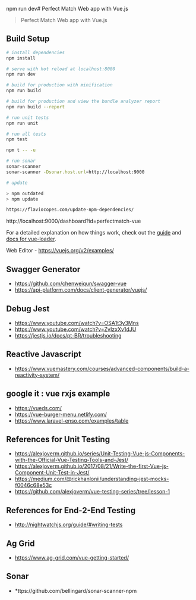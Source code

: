npm run dev# Perfect Match Web app with Vue.js

> Perfect Match Web app with Vue.js

## Build Setup

``` bash
# install dependencies
npm install

# serve with hot reload at localhost:8080
npm run dev

# build for production with minification
npm run build

# build for production and view the bundle analyzer report
npm run build --report

# run unit tests
npm run unit

# run all tests
npm test

npm t -- -u

# run sonar 
sonar-scanner
sonar-scanner -Dsonar.host.url=http://localhost:9000  

# update 

> npm outdated
> npm update

https://flaviocopes.com/update-npm-dependencies/

```
http://localhost:9000/dashboard?id=perfectmatch-vue

For a detailed explanation on how things work, check out the [guide](http://vuejs-templates.github.io/webpack/) and [docs for vue-loader](http://vuejs.github.io/vue-loader).

Web Editor - https://vuejs.org/v2/examples/ 

## Swagger Generator
* https://github.com/chenweiqun/swagger-vue
* https://api-platform.com/docs/client-generator/vuejs/

## Debug Jest
* https://www.youtube.com/watch?v=OSA1t3y3Mns
* https://www.youtube.com/watch?v=ZvIzxXv1dJU
* https://jestjs.io/docs/pt-BR/troubleshooting


## Reactive Javascript 
* https://www.vuemastery.com/courses/advanced-components/build-a-reactivity-system/

## google it : vue rxjs example

* https://vueds.com/
* https://vue-burger-menu.netlify.com/
* https://www.laravel-enso.com/examples/table

## References for Unit Testing
* https://alexjoverm.github.io/series/Unit-Testing-Vue-js-Components-with-the-Official-Vue-Testing-Tools-and-Jest/
* https://alexjoverm.github.io/2017/08/21/Write-the-first-Vue-js-Component-Unit-Test-in-Jest/
* https://medium.com/@rickhanlonii/understanding-jest-mocks-f0046c68e53c
* https://github.com/alexjoverm/vue-testing-series/tree/lesson-1

## References for End-2-End Testing
* http://nightwatchjs.org/guide/#writing-tests

## Ag Grid
* https://www.ag-grid.com/vue-getting-started/


## Sonar 
* *ttps://github.com/bellingard/sonar-scanner-npm
